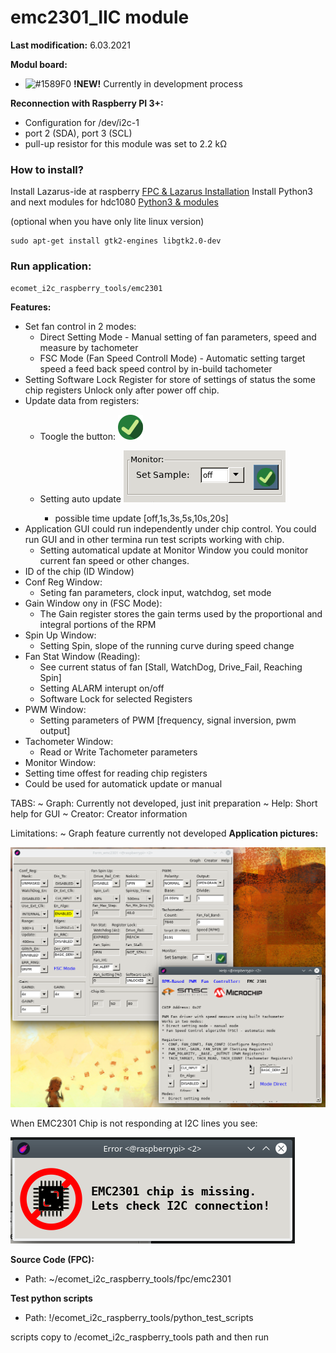 # emc2301_IIC module

**Last modification:** 6.03.2021

**Modul board:**
- ![#1589F0](https://via.placeholder.com/15/1589F0/000000?text=+) **!NEW!** Currently in development process

**Reconnection with Raspberry PI 3+:**

* Configuration for /dev/i2c-1
* port 2 (SDA), port 3 (SCL)
* pull-up resistor for this module was set to 2.2 k&#937;

### How to install? ###
Install Lazarus-ide at raspberry [FPC & Lazarus Installation](../lazarus.md)
Install Python3 and next modules for hdc1080 [Python3 & modules](ecomet_i2c_sensors/emc2301/emc2301_python_IIC.md)

(optional when you have only lite linux version)
```console
sudo apt-get install gtk2-engines libgtk2.0-dev
```

### Run application: ###
```console
ecomet_i2c_raspberry_tools/emc2301
```

**Features:**

* Set fan control in 2 modes: 
  * Direct Setting Mode - Manual setting of fan parameters, speed and measure by tachometer
  * FSC Mode (Fan Speed Controll Mode) - Automatic setting target speed a feed back speed control by in-build tachometer
* Setting Software Lock Register for store of settings of status the some  chip registers  Unlock only after power off chip.
* Update data from registers:
  * Toogle the button: ![ON button](./image/ON_30x30.png)
  
  * Setting auto update ![Monitor Windos](./image/monitor.png)
    * possible time update [off,1s,3s,5s,10s,20s]
* Application GUI could run independently under chip control. You could run GUI and in other termina run test scripts working with chip.
  * Setting automatical update at Monitor Window you could monitor current fan speed or other changes.
* ID of the chip (ID Window)
* Conf Reg Window:
  * Seting fan parameters, clock input, watchdog, set mode
* Gain Window ony in (FSC Mode):
  * The  Gain  register  stores  the  gain  terms  used  by  the  proportional  and  integral  portions  of  the  RPM
* Spin Up Window:
  * Setting Spin, slope of the running curve during speed change
* Fan Stat Window (Reading):
  * See current status of fan [Stall, WatchDog, Drive_Fail, Reaching Spin]
  * Setting ALARM interupt on/off
  * Software Lock for selected Registers
* PWM Window:
  * Setting parameters of PWM [frequency, signal inversion, pwm output]
* Tachometer Window:
  * Read or Write Tachometer parameters
* Monitor Window:
 * Setting time offest for reading chip registers
 * Could be used for automatick update or manual
 
TABS:
~ Graph: Currently not developed, just init preparation
~ Help: Short help for GUI
~ Creator: Creator information

Limitations:
~ Graph feature currently not developed
**Application pictures:**

![GUI](./image/emc2301_gui.png)

When EMC2301 Chip is not responding at I2C lines you see:

![Chip_missing](./image/missing_chip.png)

**Source Code (FPC):**
* Path: ~/ecomet_i2c_raspberry_tools/fpc/emc2301

**Test python scripts**
* Path: !/ecomet_i2c_raspberry_tools/python_test_scripts

scripts copy to /ecomet_i2c_raspberry_tools path and then run
